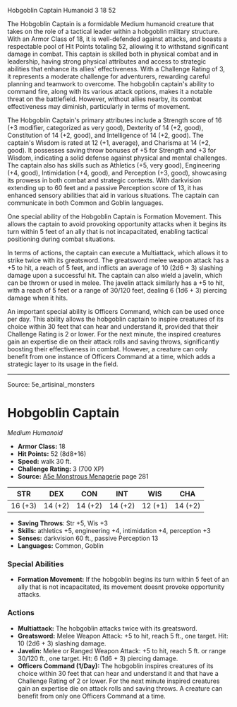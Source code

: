 <MonsterName/>Hobgoblin Captain</MonsterName>
<CreatureType/>Humanoid</CreatureType>
<CR/>3</CR>
<AC/>18</AC>
<HP/>52</HP>
<summary>The Hobgoblin Captain is a formidable Medium humanoid creature that takes on the role of a tactical leader within a hobgoblin military structure. With an Armor Class of 18, it is well-defended against attacks, and boasts a respectable pool of Hit Points totaling 52, allowing it to withstand significant damage in combat. This captain is skilled both in physical combat and in leadership, having strong physical attributes and access to strategic abilities that enhance its allies' effectiveness. With a Challenge Rating of 3, it represents a moderate challenge for adventurers, rewarding careful planning and teamwork to overcome. The hobgoblin captain's ability to command fire, along with its various attack options, makes it a notable threat on the battlefield. However, without allies nearby, its combat effectiveness may diminish, particularly in terms of movement.</summary>

<detail>

The Hobgoblin Captain's primary attributes include a Strength score of 16 (+3 modifier, categorized as very good), Dexterity of 14 (+2, good), Constitution of 14 (+2, good), and Intelligence of 14 (+2, good). The captain's Wisdom is rated at 12 (+1, average), and Charisma at 14 (+2, good). It possesses saving throw bonuses of +5 for Strength and +3 for Wisdom, indicating a solid defense against physical and mental challenges. The captain also has skills such as Athletics (+5, very good), Engineering (+4, good), Intimidation (+4, good), and Perception (+3, good), showcasing its prowess in both combat and strategic contexts. With darkvision extending up to 60 feet and a passive Perception score of 13, it has enhanced sensory abilities that aid in various situations. The captain can communicate in both Common and Goblin languages.

One special ability of the Hobgoblin Captain is Formation Movement. This allows the captain to avoid provoking opportunity attacks when it begins its turn within 5 feet of an ally that is not incapacitated, enabling tactical positioning during combat situations.

In terms of actions, the captain can execute a Multiattack, which allows it to strike twice with its greatsword. The greatsword melee weapon attack has a +5 to hit, a reach of 5 feet, and inflicts an average of 10 (2d6 + 3) slashing damage upon a successful hit. The captain can also wield a javelin, which can be thrown or used in melee. The javelin attack similarly has a +5 to hit, with a reach of 5 feet or a range of 30/120 feet, dealing 6 (1d6 + 3) piercing damage when it hits.

An important special ability is Officers Command, which can be used once per day. This ability allows the hobgoblin captain to inspire creatures of its choice within 30 feet that can hear and understand it, provided that their Challenge Rating is 2 or lower. For the next minute, the inspired creatures gain an expertise die on their attack rolls and saving throws, significantly boosting their effectiveness in combat. However, a creature can only benefit from one instance of Officers Command at a time, which adds a strategic layer to its usage in the field.</detail>



---

Source: 5e_artisinal_monsters

# Hobgoblin Captain

*Medium* *Humanoid*

- **Armor Class:** 18
- **Hit Points:** 52 (8d8+16)
- **Speed:** walk 30 ft.
- **Challenge Rating:** 3 (700 XP)
- **Source:** [A5e Monstrous Menagerie](https://enpublishingrpg.com/products/level-up-monstrous-menagerie-a5e) page 281

| STR | DEX | CON | INT | WIS | CHA |
| --- | --- | --- | --- | --- | --- |
| 16 (+3) | 14 (+2) | 14 (+2) | 14 (+2) | 12 (+1) | 14 (+2) |

- **Saving Throws**: Str +5, Wis +3
- **Skills:** athletics +5, engineering +4, intimidation +4, perception +3
- **Senses:** darkvision 60 ft., passive Perception 13
- **Languages:** Common, Goblin

### Special Abilities

- **Formation Movement:** If the hobgoblin begins its turn within 5 feet of an ally that is not incapacitated, its movement doesnt provoke opportunity attacks.

### Actions

- **Multiattack:** The hobgoblin attacks twice with its greatsword.
- **Greatsword:** Melee Weapon Attack: +5 to hit, reach 5 ft., one target. Hit: 10 (2d6 + 3) slashing damage.
- **Javelin:** Melee or Ranged Weapon Attack: +5 to hit, reach 5 ft. or range 30/120 ft., one target. Hit: 6 (1d6 + 3) piercing damage.
- **Officers Command (1/Day):** The hobgoblin inspires creatures of its choice within 30 feet that can hear and understand it and that have a Challenge Rating of 2 or lower. For the next minute  inspired creatures gain an expertise die on attack rolls and saving throws. A creature can benefit from only one Officers Command at a time.




